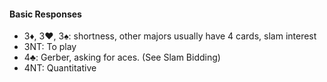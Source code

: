 #### Basic Responses
   * 3♦, 3♥, 3♠: shortness, other majors usually have 4 cards, slam interest
   * 3NT: To play
   * 4♣: Gerber, asking for aces. (See Slam Bidding)
   * 4NT: Quantitative

